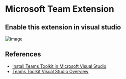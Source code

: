 # Microsoft Team Extension

## Enable this extension in visual studio

![image](https://github.com/user-attachments/assets/eeeec00c-fe94-45b4-8e2c-a91faaf0d6a1)


## References

- [Install Teams Toolkit in Microsoft Visual Studio](https://learn.microsoft.com/en-us/microsoftteams/platform/toolkit/toolkit-v4/install-teams-toolkit-vs)
- [Teams Toolkit Visual Studio Overview](https://learn.microsoft.com/en-us/microsoftteams/platform/toolkit/toolkit-v4/teams-toolkit-fundamentals-vs)
